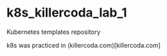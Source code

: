 # k8s_killercoda_lab_1
Kubernetes templates repository

k8s was practiced in (killercoda.com)[killercoda.com]
